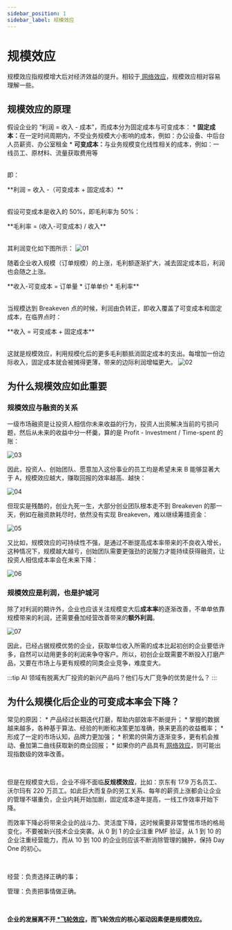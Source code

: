 ```yaml
---
sidebar_position: 1
sidebar_label: 规模效应
---
```


# 规模效应

规模效应指规模增大后对经济效益的提升。相较于[ 网络效应](https://cpjlrmsc.feishu.cn/wiki/Exw0w0GJri15EekCNUzc290pn9b)，规模效应相对容易理解一些。

## 规模效应的原理

假设企业的 “利润 = 收入 - 成本”，而成本分为固定成本与可变成本：
    * **固定成本：**&#x5728;一定时间周期内，不受业务规模大小影响的成本，例如：办公设备、中后台人员薪资、办公室租金
    * **可变成本：**&#x4E0E;业务规模变化线性相关的成本，例如：一线员工、原材料、流量获取费用等


<br/>即：
<br/>
<div class="text-center">**利润 = 收入 -（可变成本 + 固定成本）**</div>
<br/>

假设可变成本是收入的 50%，即毛利率为 50%：
<br/>
<div class="text-center">**毛利率 = (收入-可变成本) / 收入**</div>
<br/>

其利润变化如下图所示：
![01](/img/general-skills/scale-effect_images/01.png)


随着企业收入规模（订单规模）的上涨，毛利额逐渐扩大，减去固定成本后，利润也会随之上涨。
<br/>
<div class="text-center">**收入-可变成本 = 订单量 * 订单单价 * 毛利率**</div>
<br/>


当规模达到 Breakeven 点的时候，利润由负转正，即收入覆盖了可变成本和固定成本，在临界点时：
<br/>
<div class="text-center">**收入 = 可变成本 + 固定成本**</div>
<br/>

这就是规模效应，利用规模化后的更多毛利额抵消固定成本的支出。每增加一份边际收入，固定成本就会被摊得更薄，带来的边际利润增幅更大。
![02](/img/general-skills/scale-effect_images/02.png)

## 为什么规模效应如此重要

### 规模效应与融资的关系

一级市场融资是让投资人相信你未来收益的行为，投资人出资解决当前的亏损问题，然后从未来的收益中分一杯羹，算的是 Profit - Investment / Time-spent 的账：

![03](/img/general-skills/scale-effect_images/03.png)

因此，投资人、创始团队、愿意加入这份事业的员工均是希望未来 B 能够显著大于 A，规模效应越大，赚取回报的效率越高、越快：​​

![04](/img/general-skills/scale-effect_images/04.png)

但现实是残酷的，创业九死一生，大部分创业团队根本走不到 Breakeven 的那一天，例如在融资款耗尽时，依然没有实现 Breakeven，难以继续筹措资金：

![05](/img/general-skills/scale-effect_images/05.png)

又比如，规模效应的可持续性不强，是通过不断提高成本率带来的不良收入增长，这种情况下，规模越大越亏，创始团队需要更强劲的说服力才能持续获得融资，让投资人相信成本率会在未来下降：

![06](/img/general-skills/scale-effect_images/06.png)

### 规模效应是利润，也是护城河

除了对利润的期许外，企业也应该关注规模变大后**成本率**的逐渐改善，不单单依靠规模带来的利润，还需要叠加经营改善带来的**额外利润**。

![07](/img/general-skills/scale-effect_images/07.png)

因此，已经占据规模优势的企业，获取单位收入所需的成本比起初创的企业要低许多，自然可以动用更多的利润来争夺客户。所以，初创企业既需要不断投入打磨产品，又要在市场上与更有规模的同类企业竞争，难度变大。

:::tip
AI 领域有脱离大厂投资的新兴产品吗？他们与大厂竞争的优势是什么？
:::

## 为什么规模化后企业的可变成本率会下降？

常见的原因：
    * 产品经过长期迭代打磨，帮助内部效率不断提升；
    * 掌握的数据越来越多，各种基于算法、经验的判断和决策更加准确，换来更高的收益概率；
    * 形成了一定的市场认知，品牌力更加强；
    * 积累的供需方逐渐变多，更有机会推动、叠加第二曲线获取新的商业回报；
    * 如果你的产品具有[ 网络效应](https://cpjlrmsc.feishu.cn/wiki/Exw0w0GJri15EekCNUzc290pn9b)，则可能出现指数级的效率改善。

<br/>

但是在规模变大后，企业不得不面临**反规模效应**，比如：京东有 17.9 万名员工、沃尔玛有 220 万员工。如此巨大而复杂的劳工关系、每年的薪资上涨都会让企业的管理不堪重负，企业内耗开始加剧，固定成本逐年提高，一线工作效率开始下降。



而效率下降必将带来企业的战斗力、灵活度下降，这时候需要非常警惕市场的格局变化，不要被新兴技术企业突袭。从 0 到 1 的企业注重 PMF 验证，从 1 到 10 的企业注重经营能力，而从 10 到 100 的企业则应该不断消除管理的臃肿，保持 Day One 的初心。

<br/>

经营：负责选择正确的事；

管理：负责把事情做正确。

<br/>

**企业的发展离不开[ \*飞轮效应](https://cpjlrmsc.feishu.cn/wiki/GoL6wRQjGinHg2kCxJ7cPC4UnAe)，而飞轮效应的核心驱动因素便是规模效应。**
